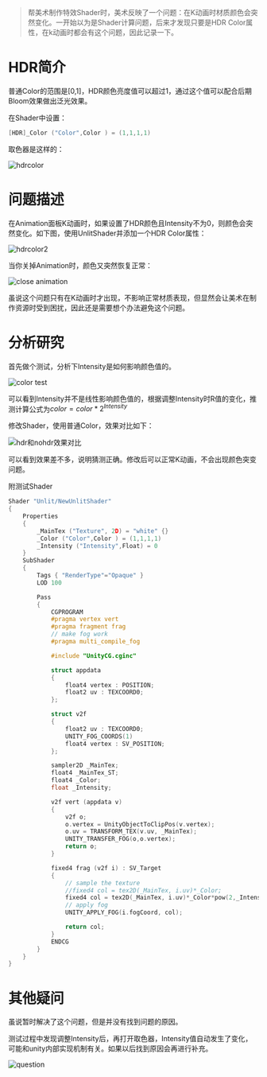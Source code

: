 > 帮美术制作特效Shader时，美术反映了一个问题：在K动画时材质颜色会突然变化。一开始以为是Shader计算问题，后来才发现只要是HDR Color属性，在k动画时都会有这个问题，因此记录一下。

# HDR简介

普通Color的范围是[0,1]，HDR颜色亮度值可以超过1，通过这个值可以配合后期Bloom效果做出泛光效果。 

在Shader中设置：

```c
[HDR]_Color ("Color",Color ) = (1,1,1,1)
```

取色器是这样的：

![hdrcolor](../img/in-post/unity/hdrcolor1.jpg)

# 问题描述

在Animation面板K动画时，如果设置了HDR颜色且Intensity不为0，则颜色会突然变化。如下图，使用UnlitShader并添加一个HDR Color属性：

![hdrcolor2](../img/in-post/unity/hdrcolor2.gif)

当你关掉Animation时，颜色又突然恢复正常：

![close animation](../img/in-post/unity/hdrcolor3.gif)

虽说这个问题只有在K动画时才出现，不影响正常材质表现，但显然会让美术在制作资源时受到困扰，因此还是需要想个办法避免这个问题。

# 分析研究

首先做个测试，分析下Intensity是如何影响颜色值的。

![color test](../img/in-post/unity/hdrcolor4.gif)

可以看到Intensity并不是线性影响颜色值的，根据调整Intensity时R值的变化，推测计算公式为$color = color * 2^{Intensity}$

修改Shader，使用普通Color，效果对比如下：

![hdr和nohdr效果对比](../img/in-post/unity/hdrcolor5.jpg)

可以看到效果差不多，说明猜测正确。修改后可以正常K动画，不会出现颜色突变问题。

附测试Shader

```c
Shader "Unlit/NewUnlitShader"
{
    Properties
    {
        _MainTex ("Texture", 2D) = "white" {}
        _Color ("Color",Color ) = (1,1,1,1)
        _Intensity ("Intensity",Float) = 0
    }
    SubShader
    {
        Tags { "RenderType"="Opaque" }
        LOD 100

        Pass
        {
            CGPROGRAM
            #pragma vertex vert
            #pragma fragment frag
            // make fog work
            #pragma multi_compile_fog

            #include "UnityCG.cginc"

            struct appdata
            {
                float4 vertex : POSITION;
                float2 uv : TEXCOORD0;
            };

            struct v2f
            {
                float2 uv : TEXCOORD0;
                UNITY_FOG_COORDS(1)
                float4 vertex : SV_POSITION;
            };

            sampler2D _MainTex;
            float4 _MainTex_ST;
            float4 _Color;
            float _Intensity;

            v2f vert (appdata v)
            {
                v2f o;
                o.vertex = UnityObjectToClipPos(v.vertex);
                o.uv = TRANSFORM_TEX(v.uv, _MainTex);
                UNITY_TRANSFER_FOG(o,o.vertex);
                return o;
            }

            fixed4 frag (v2f i) : SV_Target
            {
                // sample the texture
                //fixed4 col = tex2D(_MainTex, i.uv)*_Color;
                fixed4 col = tex2D(_MainTex, i.uv)*_Color*pow(2,_Intensity);
                // apply fog
                UNITY_APPLY_FOG(i.fogCoord, col);

                return col;
            }
            ENDCG
        }
    }
}
```

# 其他疑问

虽说暂时解决了这个问题，但是并没有找到问题的原因。

测试过程中发现调整Intensity后，再打开取色器，Intensity值自动发生了变化，可能和unity内部实现机制有关。如果以后找到原因会再进行补充。

![question](../img/in-post/unity/hdrcolor6.gif)